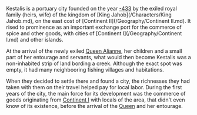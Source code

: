 Kestalis is a portuary city founded on the year [-433](/Year/-433) by the exiled royal family (heirs, wife) of the kingdom of [King Jahob](/Characters/King Jahob.md), on the east cost of [Continent II](/Geography/Continent II.md).
It rised to prominence as an important exchange port for the commerce of spice and other goods, with cities of [Continent I](/Geography/Continent I.md) and other islands.

At the arrival of the newly exiled [Queen Alianne](), her children and a small part of her entourage and servants, what would then become Kestalis was a non-inhabited strip of land bording a creek.
Although the exact spot was empty, it had many neighbooring fishing villages and habitations.

When they decided to settle there and found a city, the richnesses they had taken with them on their travel helped pay for local labor.
During the first years of the city, the main force for its development was the commerce of goods originating from [Continent I]() with locals of the area, that didn't even know of its existence, before the arrival of the [Queen](Alianne) and her entourage.
